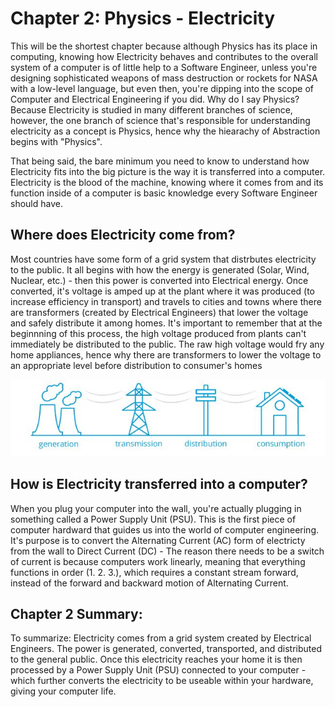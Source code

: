 # Chapter 2: Physics - Electricity

This will be the shortest chapter because although Physics has its place in computing, knowing how Electricity behaves and contributes to the overall system of a computer is of little help to a Software Engineer, unless you're designing sophisticated weapons of mass destruction or rockets for NASA with a low-level language, but even then, you're dipping into the scope of Computer and Electrical Engineering if you did. Why do I say Physics? Because Electricity is studied in many different branches of science, however, the one branch of science that's responsible for understanding electricity as a concept is Physics, hence why the hiearachy of Abstraction begins with "Physics".

That being said, the bare minimum you need to know to understand how Electricity fits into the big picture is the way it is transferred into a computer. Electricity is the blood of the machine, knowing where it comes from and its function inside of a computer is basic knowledge every Software Engineer should have.

## Where does Electricity come from?

Most countries have some form of a grid system that distrbutes electricity to the public. It all begins with how the energy is generated (Solar, Wind, Nuclear, etc.) - then this power is converted into Electrical energy. Once converted, it's voltage is amped up at the plant where it was produced (to increase efficiency in transport) and travels to cities and towns where there are transformers (created by Electrical Engineers) that lower the voltage and safely distribute it among homes. It's important to remember that at the beginnning of this process, the high voltage produced from plants can't immediately be distributed to the public. The raw high voltage would fry any home appliances, hence why there are transformers to lower the voltage to an appropriate level before distribution to consumer's homes

![Where electricity comes from](https://github.com/joehawkens/computing/blob/main/IMAGES/Electricity.JPG)

## How is Electricity transferred into a computer?

When you plug your computer into the wall, you're actually plugging in something called a Power Supply Unit (PSU). This is the first piece of computer hardward that guides us into the world of computer engineering. It's purpose is to convert the Alternating Current (AC) form of electricty from the wall to Direct Current (DC) - The reason there needs to be a switch of current is because computers work linearly, meaning that everything functions in order (1. 2. 3.), which requires a constant stream forward, instead of the forward and backward motion of Alternating Current.

## Chapter 2 Summary:

To summarize: Electricity comes from a grid system created by Electrical Engineers. The power is generated, converted, transported, and distributed to the general public. Once this electricity reaches your home it is then processed by a Power Supply Unit (PSU) connected to your computer - which further converts the electricity to be useable within your hardware, giving your computer life.


